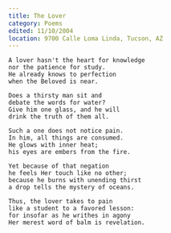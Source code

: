 ```yaml
---
title: The Lover
category: Poems
edited: 11/10/2004
location: 9700 Calle Loma Linda, Tucson, AZ
---
```


    A lover hasn't the heart for knowledge
    nor the patience for study.
    He already knows to perfection
    when the Beloved is near.

    Does a thirsty man sit and
    debate the words for water?
    Give him one glass, and he will
    drink the truth of them all.

    Such a one does not notice pain.
    In him, all things are consumed.
    He glows with inner heat;
    his eyes are embers from the fire.

    Yet because of that negation
    he feels Her touch like no other;
    because he burns with unending thirst
    a drop tells the mystery of oceans.

    Thus, the lover takes to pain
    like a student to a favored lesson:
    for insofar as he writhes in agony
    Her merest word of balm is revelation.


